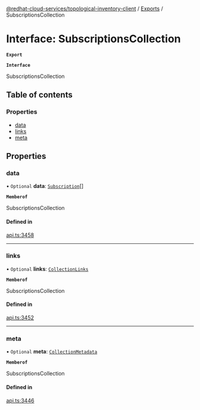 [@redhat-cloud-services/topological-inventory-client](../README.md) / [Exports](../modules.md) / SubscriptionsCollection

# Interface: SubscriptionsCollection

**`Export`**

**`Interface`**

SubscriptionsCollection

## Table of contents

### Properties

- [data](SubscriptionsCollection.md#data)
- [links](SubscriptionsCollection.md#links)
- [meta](SubscriptionsCollection.md#meta)

## Properties

### data

• `Optional` **data**: [`Subscription`](Subscription.md)[]

**`Memberof`**

SubscriptionsCollection

#### Defined in

[api.ts:3458](https://github.com/RedHatInsights/javascript-clients/blob/master/packages/topological-inventory/api.ts#L3458)

___

### links

• `Optional` **links**: [`CollectionLinks`](CollectionLinks.md)

**`Memberof`**

SubscriptionsCollection

#### Defined in

[api.ts:3452](https://github.com/RedHatInsights/javascript-clients/blob/master/packages/topological-inventory/api.ts#L3452)

___

### meta

• `Optional` **meta**: [`CollectionMetadata`](CollectionMetadata.md)

**`Memberof`**

SubscriptionsCollection

#### Defined in

[api.ts:3446](https://github.com/RedHatInsights/javascript-clients/blob/master/packages/topological-inventory/api.ts#L3446)

